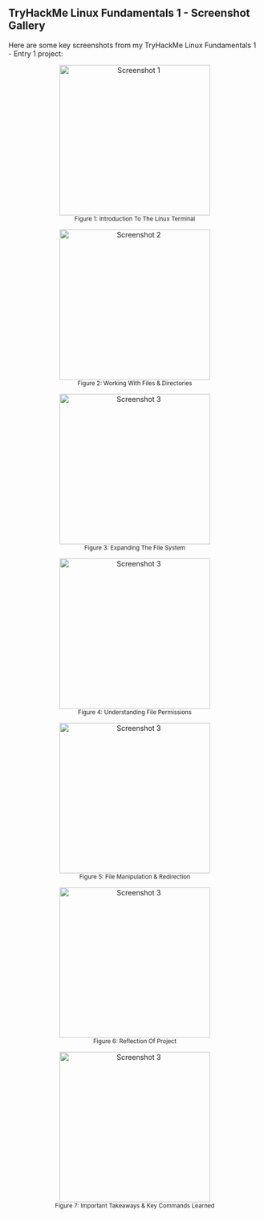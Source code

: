 ## TryHackMe Linux Fundamentals 1 - Screenshot Gallery

Here are some key screenshots from my TryHackMe Linux Fundamentals 1 - Entry 1 project:

<p align="center">
  <img src="./screenshots/screenshot1.jpeg" alt="Screenshot 1" width="300" />
  <br><small>Figure 1: Introduction To The Linux Terminal</small>
</p>

<p align="center">
  <img src="./screenshots/screenshot2.jpeg" alt="Screenshot 2" width="300" />
  <br><small>Figure 2: Working With Files & Directories</small>
</p>

<p align="center">
  <img src="./screenshots/screenshot3.jpeg" alt="Screenshot 3" width="300" />
  <br><small>Figure 3: Expanding The File System</small>
</p>

<p align="center">
  <img src="./screenshots/screenshot4.jpeg" alt="Screenshot 3" width="300" />
  <br><small>Figure 4: Understanding File Permissions</small>
</p>

<p align="center">
  <img src="./screenshots/screenshot5.jpeg" alt="Screenshot 3" width="300" />
  <br><small>Figure 5: File Manipulation & Redirection</small>
</p>

<p align="center">
  <img src="./screenshots/screenshot6.jpeg" alt="Screenshot 3" width="300" />
  <br><small>Figure 6: Reflection Of Project</small>
</p>

<p align="center">
  <img src="./screenshots/screenshot7.jpeg" alt="Screenshot 3" width="300" />
  <br><small>Figure 7: Important Takeaways & Key Commands Learned</small>
</p>